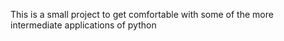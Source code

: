 This is a small project to get comfortable with some of the more intermediate applications of python
